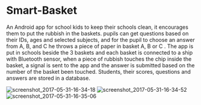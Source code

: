 # Smart-Basket
An Android app for school kids to keep their schools clean, it encourages them to put the rubbish in the baskets. 
pupils can get questions based on their IDs, ages and selected subjects,
and for the pupil to choose an answer from A, B, and C he throws a piece of paper in basket A, B or C .
The app is put in schools beside the 3 baskets and each basket is connected to a ship with Bluetooth sensor, 
when a piece of rubbish touches the chip inside the basket, a signal is sent to the app and the answer is submitted 
based on the number of the basket been touched.
Students, their scores, questions and answers are stored in a database.

![screenshot_2017-05-31-16-34-18](https://user-images.githubusercontent.com/17983037/27131288-e74d0988-50be-11e7-8df4-c30abfd335af.png)
![screenshot_2017-05-31-16-34-52](https://user-images.githubusercontent.com/17983037/27131304-f5dbddee-50be-11e7-9ece-fce7b8ba602a.png)
![screenshot_2017-05-31-16-35-06](https://user-images.githubusercontent.com/17983037/27131317-00d4718e-50bf-11e7-9020-ce318b38011d.png)


